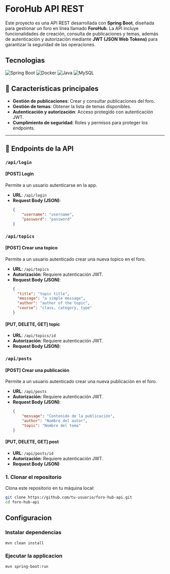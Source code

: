 # ForoHub API REST  

Este proyecto es una API REST desarrollada con **Spring Boot**, diseñada para gestionar un foro en línea llamado **ForoHub**. La API incluye funcionalidades de creación, consulta de publicaciones y temas, además de autenticación y autorización mediante **JWT (JSON Web Tokens)** para garantizar la seguridad de las operaciones.

## Tecnologias
![Spring Boot](https://img.shields.io/badge/Spring%20Boot-3.0.0-brightgreen)
![Docker](https://img.shields.io/badge/Docker-24.0.0-blue)
![Java](https://img.shields.io/badge/Java-23-orange)
![MySQL](https://img.shields.io/badge/MySQL-8.0.33-blue)


## 📑 Características principales  

- **Gestión de publicaciones**: Crear y consultar publicaciones del foro.
- **Gestión de temas**: Obtener la lista de temas disponibles.
- **Autenticación y autorización**: Acceso protegido con autenticación JWT.
- **Cumplimiento de seguridad**: Roles y permisos para proteger los endpoints.

---

## 🚀 Endpoints de la API  

### **`/api/login`**  

#### **[POST] Login**  
Permite a un usuario autenticarse en la app.  

- **URL**: `/api/login`  
- **Request Body (JSON)**:  
  ```json
  {
      "username": "username",
      "password": "password"
  }
### **`/api/topics`** 
#### **[POST] Crear una topico**  
Permite a un usuario autenticado crear una nueva topico en el foro.  

- **URL**: `/api/topics`  
- **Autorización**: Requiere autenticación JWT.  
- **Request Body (JSON)**:  
  ```json
  {
    "title": "topic title",
    "message": "a simple message",
    "author": "author of the topic",
    "course": "class, category, type"
  }

#### **[PUT, DELETE, GET] topic**  
- **URL**: `/api/topics/id`  
- **Autorización**: Requiere autenticación JWT.  
- **Request Body (JSON)**:  
### **`/api/posts`**  

#### **[POST] Crear una publicación**  
Permite a un usuario autenticado crear una nueva publicación en el foro.  

- **URL**: `/api/posts`  
- **Autorización**: Requiere autenticación JWT.  
- **Request Body (JSON)**:  
  ```json
  {
      "message": "Contenido de la publicación",
      "author": "Nombre del autor",
      "topic": "Nombre del tema"
  }

#### **[PUT, DELETE, GET] post**  
- **URL**: `/api/posts/id`  
- **Autorización**: Requiere autenticación JWT.  
- **Request Body (JSON)**
  
### **1. Clonar el repositorio**  
Clona este repositorio en tu máquina local:  
```bash
git clone https://github.com/tu-usuario/foro-hub-api.git
cd foro-hub-api
```
## Configuracion
### Instalar dependencias
``` bash
mvn clean install
```
### Ejecutar la applicacion
``` bash
mvn spring-boot:run
```
